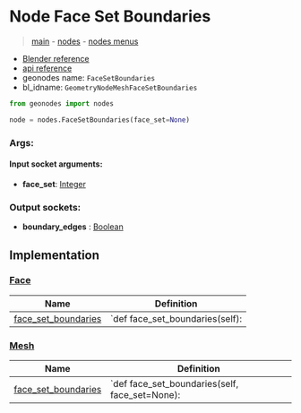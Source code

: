 # Node Face Set Boundaries

> [main](../structure.md) - [nodes](nodes.md) - [nodes menus](nodes_menus.md)

- [Blender reference](https://docs.blender.org/manual/en/latest/modeling/geometry_nodes/mesh/face_set_boundaries.html)
- [api reference](https://docs.blender.org/api/current/bpy.types.GeometryNodeMeshFaceSetBoundaries.html)
- geonodes name: `FaceSetBoundaries`
- bl_idname: `GeometryNodeMeshFaceSetBoundaries`

```python
from geonodes import nodes

node = nodes.FaceSetBoundaries(face_set=None)
```

### Args:

#### Input socket arguments:

- **face_set**: [Integer](Integer.md)

### Output sockets:

- **boundary_edges** : [Boolean](Boolean.md)

## Implementation

### [Face](Face.md)

| Name | Definition |
|------|------------|
 | [face_set_boundaries](Face.md#face_set_boundaries) | `def face_set_boundaries(self): |

### [Mesh](Mesh.md)

| Name | Definition |
|------|------------|
 | [face_set_boundaries](Mesh.md#face_set_boundaries) | `def face_set_boundaries(self, face_set=None): |

